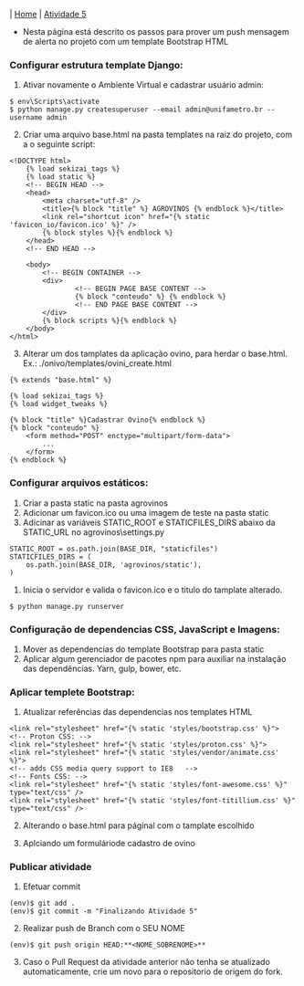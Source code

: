 |  [Home](/README.md)  |  [Atividade 5](/doc/atv5.md)

*  Nesta página está descrito os passos para prover um push mensagem de alerta no projeto com um template Bootstrap HTML

### Configurar estrutura template Django:
1. Ativar novamente o Ambiente Virtual e cadastrar usuário admin:
```
$ env\Scripts\activate
$ python manage.py createsuperuser --email admin@unifametro.br --username admin
```
2. Criar uma arquivo base.html na pasta templates na raiz do projeto, com a o seguinte script:
```
<!DOCTYPE html>
    {% load sekizai_tags %}
    {% load static %}
    <!-- BEGIN HEAD -->
    <head>
        <meta charset="utf-8" />
        <title>{% block "title" %} AGROVINOS {% endblock %}</title>
        <link rel="shortcut icon" href="{% static 'favicon_io/favicon.ico' %}" />
        {% block styles %}{% endblock %}
    </head>
    <!-- END HEAD -->

    <body>
        <!-- BEGIN CONTAINER -->
        <div>
                <!-- BEGIN PAGE BASE CONTENT -->
                {% block "conteudo" %} {% endblock %}
                <!-- END PAGE BASE CONTENT -->
        </div>
        {% block scripts %}{% endblock %}
    </body>
</html>
```
3. Alterar um dos tamplates da aplicação ovino, para herdar o base.html. Ex.: ./onivo/templates/ovini_create.html
```
{% extends "base.html" %}

{% load sekizai_tags %}
{% load widget_tweaks %}

{% block "title" %}Cadastrar Ovino{% endblock %}
{% block "conteudo" %}
    <form method="POST" enctype="multipart/form-data">
		...
	</form>
{% endblock %}
```


### Configurar arquivos estáticos:
1. Criar a pasta static na pasta agrovinos
2. Adicionar um favicon.ico ou uma imagem de teste na pasta static
3. Adicinar as variáveis STATIC_ROOT e STATICFILES_DIRS abaixo da STATIC_URL no agrovinos\settings.py
```
STATIC_ROOT = os.path.join(BASE_DIR, "staticfiles")
STATICFILES_DIRS = (
    os.path.join(BASE_DIR, 'agrovinos/static'),
)
```
1. Inicia o servidor e valida o favicon.ico e o titulo do tamplate alterado.
```
$ python manage.py runserver
```

### Configuração de dependencias CSS, JavaScript e Imagens:
1. Mover as dependencias do template Bootstrap para pasta static
2. Aplicar algum gerenciador de pacotes npm para auxiliar na instalação das dependências. Yarn, gulp, bower, etc.

### Aplicar templete Bootstrap:
1. Atualizar referências das dependencias nos templates HTML
```
<link rel="stylesheet" href="{% static 'styles/bootstrap.css' %}">
<!-- Proton CSS: -->
<link rel="stylesheet" href="{% static 'styles/proton.css' %}">
<link rel="stylesheet" href="{% static 'styles/vendor/animate.css' %}">
<!-- adds CSS media query support to IE8   -->
<!-- Fonts CSS: -->
<link rel="stylesheet" href="{% static 'styles/font-awesome.css' %}" type="text/css" />
<link rel="stylesheet" href="{% static 'styles/font-titillium.css' %}" type="text/css" />
``` 
2. Alterando o base.html para páginal com o tamplate escolhido

3. Aplciando um formuláriode cadastro de ovino

### Publicar atividade
1. Efetuar commit 
```
(env)$ git add .
(env)$ git commit -m "Finalizando Atividade 5"
```
2. Realizar push de Branch com o SEU NOME
```
(env)$ git push origin HEAD:**<NOME_SOBRENOME>**
```
3. Caso o Pull Request da atividade anterior não tenha se atualizado automaticamente, crie um novo para o repositorio de origem do fork.
